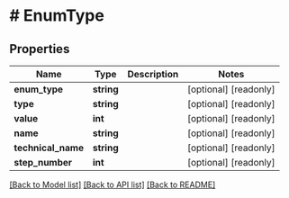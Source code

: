 # # EnumType

## Properties

Name | Type | Description | Notes
------------ | ------------- | ------------- | -------------
**enum_type** | **string** |  | [optional] [readonly]
**type** | **string** |  | [optional] [readonly]
**value** | **int** |  | [optional] [readonly]
**name** | **string** |  | [optional] [readonly]
**technical_name** | **string** |  | [optional] [readonly]
**step_number** | **int** |  | [optional] [readonly]

[[Back to Model list]](../../README.md#models) [[Back to API list]](../../README.md#endpoints) [[Back to README]](../../README.md)
